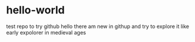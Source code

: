 # hello-world
test repo to try github
hello there am new in githup and try to explore it like early expolorer in medieval ages

